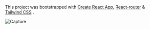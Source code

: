 
This project was bootstrapped with [Create React App](https://github.com/facebook/create-react-app), [React-router](https://github.com/remix-run/react-router) & [Tailwind CSS](https://github.com/tailwindlabs/tailwindcss) .

![Capture](https://user-images.githubusercontent.com/59846668/161390072-632402be-1479-4128-9ad7-2914105d3a3a.PNG)
